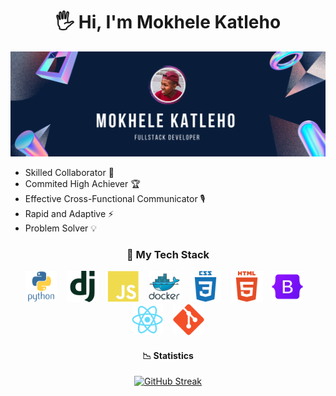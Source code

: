 <div align="center">
 <h1>🖐 Hi, I'm Mokhele Katleho</h1>
</div>


![header](Header.png)


- Skilled Collaborator 🤝
- Commited High Achiever 🏆
- Effective Cross-Functional Communicator 🎙
- Rapid and Adaptive ⚡️
- Problem Solver 💡

<div align="center"> <h3> 🔭 My Tech Stack</h3> </div>
<div align="center"> 
<img src="https://github.com/devicons/devicon/blob/master/icons/python/python-original-wordmark.svg" title="Java" alt="Java" width="50" height="50"
/>&nbsp;&nbsp;&nbsp;
<img src="https://github.com/devicons/devicon/blob/master/icons/django/django-plain.svg" title="React" alt="React" width="50" height="50"/>&nbsp;&nbsp;&nbsp;
<img src="https://github.com/devicons/devicon/blob/master/icons/javascript/javascript-plain.svg" title="Material UI" alt="Material UI" width="50" height="50"/>&nbsp;&nbsp;&nbsp;
<img src="https://github.com/devicons/devicon/blob/master/icons/docker/docker-original-wordmark.svg" alt="Flutter" width="50" height="50"/>&nbsp;&nbsp;&nbsp;
<img src="https://github.com/devicons/devicon/blob/master/icons/css3/css3-plain-wordmark.svg" title="CSS3" alt="CSS" width="50" height="50"/>&nbsp;&nbsp;&nbsp;
<img src="https://github.com/devicons/devicon/blob/master/icons/html5/html5-plain-wordmark.svg" title="HTML5" alt="HTML" width="50" height="50"/>&nbsp;&nbsp;&nbsp;
<img src="https://github.com/devicons/devicon/blob/master/icons/bootstrap/bootstrap-original.svg" title="Gatsby" alt="Gatsby" width="50" height="50"/>&nbsp;&nbsp;&nbsp;
 <img src="https://github.com/devicons/devicon/blob/master/icons/react/react-original.svg"
width="50" height="50" />&nbsp;&nbsp;&nbsp;
<img src="https://github.com/devicons/devicon/blob/master/icons/git/git-original.svg" title="Git" **alt="Git" width="50" height="50"/> </div>
<div align="center"> <h4>📉 Statistics </h4> </div>

<div align="center" >

[![GitHub Streak](http://github-readme-streak-stats.herokuapp.com?user=mokhelek&theme=dark&background=000000)](https://git.io/streak-stats)

</div>
